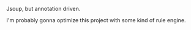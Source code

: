 Jsoup, but annotation driven.

I'm probably gonna optimize this project with some kind of rule engine.
